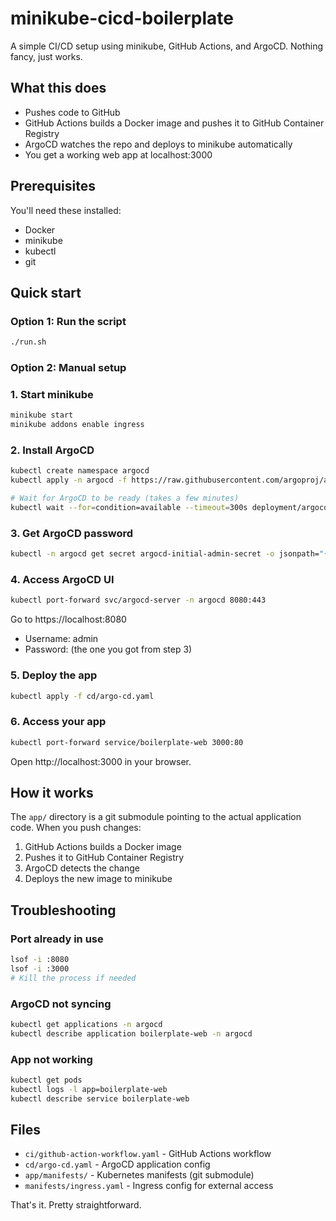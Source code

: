 # minikube-cicd-boilerplate

A simple CI/CD setup using minikube, GitHub Actions, and ArgoCD. Nothing fancy, just works.

## What this does

- Pushes code to GitHub
- GitHub Actions builds a Docker image and pushes it to GitHub Container Registry
- ArgoCD watches the repo and deploys to minikube automatically
- You get a working web app at localhost:3000

## Prerequisites

You'll need these installed:

- Docker
- minikube
- kubectl
- git

## Quick start

### Option 1: Run the script

```bash
./run.sh
```

### Option 2: Manual setup

### 1. Start minikube

```bash
minikube start
minikube addons enable ingress
```

### 2. Install ArgoCD

```bash
kubectl create namespace argocd
kubectl apply -n argocd -f https://raw.githubusercontent.com/argoproj/argo-cd/stable/manifests/install.yaml

# Wait for ArgoCD to be ready (takes a few minutes)
kubectl wait --for=condition=available --timeout=300s deployment/argocd-server -n argocd
```

### 3. Get ArgoCD password

```bash
kubectl -n argocd get secret argocd-initial-admin-secret -o jsonpath="{.data.password}" | base64 -d
```

### 4. Access ArgoCD UI

```bash
kubectl port-forward svc/argocd-server -n argocd 8080:443
```

Go to https://localhost:8080

- Username: admin
- Password: (the one you got from step 3)

### 5. Deploy the app

```bash
kubectl apply -f cd/argo-cd.yaml
```

### 6. Access your app

```bash
kubectl port-forward service/boilerplate-web 3000:80
```

Open http://localhost:3000 in your browser.

## How it works

The `app/` directory is a git submodule pointing to the actual application code. When you push changes:

1. GitHub Actions builds a Docker image
2. Pushes it to GitHub Container Registry
3. ArgoCD detects the change
4. Deploys the new image to minikube

## Troubleshooting

### Port already in use

```bash
lsof -i :8080
lsof -i :3000
# Kill the process if needed
```

### ArgoCD not syncing

```bash
kubectl get applications -n argocd
kubectl describe application boilerplate-web -n argocd
```

### App not working

```bash
kubectl get pods
kubectl logs -l app=boilerplate-web
kubectl describe service boilerplate-web
```

## Files

- `ci/github-action-workflow.yaml` - GitHub Actions workflow
- `cd/argo-cd.yaml` - ArgoCD application config
- `app/manifests/` - Kubernetes manifests (git submodule)
- `manifests/ingress.yaml` - Ingress config for external access

That's it. Pretty straightforward.
